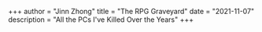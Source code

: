+++
author = "Jinn Zhong"
title = "The RPG Graveyard"
date = "2021-11-07"
description = "All the PCs I've Killed Over the Years"
+++
